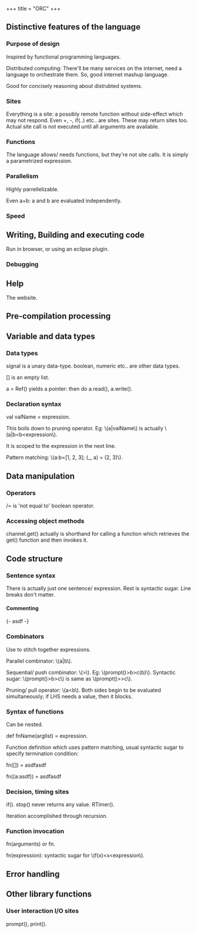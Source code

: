 +++
title = "ORC"
+++

## Distinctive features of the language
### Purpose of design
Inspired by functional programming languages.

Distributed computing: There'll be many services on the internet, need a language to orchestrate them. So, good internet mashup language.

Good for concisely reasoning about distrubted systems.

### Sites
Everything is a site: a possibly remote function without side-effect which may not respond. Even +, -, if(..) etc.. are sites. These may return sites too. Actual site call is not executed until all arguments are available.

### Functions
The language allows/ needs functions, but they're not site calls. It is simply a parametrized expression.

### Parallelism
Highly parrellelizable.

Even a+b: a and b are evaluated independently.

### Speed

## Writing, Building and executing code
Run in browser, or using an eclipse plugin.

### Debugging


## Help
The website.

## Pre-compilation processing

## Variable and data types
### Data types
signal is a unary data-type. boolean, numeric etc.. are other data types.

[] is an empty list.

a = Ref() yields a pointer: then do a.read(), a.write().

### Declaration syntax
val valName = expression.

This boils down to pruning operator. Eg: \\(a|valName\\) is actually \\(a|b<b<expression\\).

It is scoped to the expression in the next line.

Pattern matching: \\(a:b=[1, 2, 3]; (\_, a) = (2, 3)\\).

## Data manipulation
### Operators
/= is 'not equal to' boolean operator.

### Accessing object methods
channel.get() actually is shorthand for calling a function which retrieves the get() function and then invokes it.

## Code structure
### Sentence syntax
There is actually just one sentence/ expression. Rest is syntactic sugar. Line breaks don't matter.

#### Commenting
\{- asdf -\}

### Combinators
Use to stitch together expressions.

Parallel combinator: \\(a|b\\).

Sequential/ push combinator: \\(>\\). Eg: \\(prompt()>b>c(b)\\). Syntactic sugar: \\(prompt()>b>c\\) is same as \\(prompt()>>c\\).

Pruning/ pull operator: \\(a<b\\). Both sides begin to be evaluated simultaneously; if LHS needs a value, then it blocks.

### Syntax of functions
Can be nested.

def fnName(arglist) = expression.

Function definition which uses pattern matching, usual syntactic sugar to specify termination condition:

fn([]) = asdfasdf

fn((a:asdf)) = asdfasdf

### Decision, timing sites
if(). stop() never returns any value. RTimer().

Iteration accomplished through recursion.

### Function invocation
fn(arguments) or fn.

fn(expression): syntactic sugar for \\(f(x)<x<expression\\).

## Error handling

## Other library functions
### User interaction I/O sites
prompt(), print().


